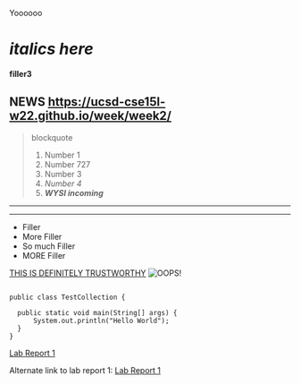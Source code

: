 Yoooooo

# _italics here_

**filler3**

## NEWS https://ucsd-cse15l-w22.github.io/week/week2/

> blockquote
> 1. Number 1
> 2. Number 727
> 3. Number 3
> 4. *Number 4*
> 5. ***WYSI incoming***
---
---------
- Filler
- More Filler
- So much Filler
- MORE Filler

[THIS IS DEFINITELY TRUSTWORTHY](https://www.example.com)
![OOPS!](https://pbs.twimg.com/media/EtwksZWVIAEnNJQ.jpg)

```

public class TestCollection {

  public static void main(String[] args) {
      System.out.println("Hello World");
  }
}
```

[Lab Report 1](Lab%20Report%201%20-%20Week%202/lab-report-1-week-2.html) 

Alternate link to lab report 1: [Lab Report 1](https://potato48.github.io/cse15l-lab-reports/Lab%20Report%201%20-%20Week%202/lab-report-1-week-2.html)


